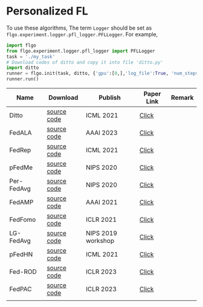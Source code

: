 # Personalized FL

To use these algorithms, The term `Logger` should be set as `flgo.experiment.logger.pfl_logger.PFLLogger`. For example,
```python
import flgo
from flgo.experiment.logger.pfl_logger import PFLLogger
task = './my_task'
# Download codes of ditto and copy it into file 'ditto.py'
import ditto
runner = flgo.init(task, ditto, {'gpu':[0,],'log_file':True, 'num_steps':5}, Logger=PFLLogger)
runner.run()
```

| **Name**   | **Download**                                                                                        | **Publish**        | **Paper Link**                                                | **Remark** |
|------------|-----------------------------------------------------------------------------------------------------|--------------------|---------------------------------------------------------------|------------|
| Ditto      | [source code](https://raw.githubusercontent.com/WwZzz/easyFL/FLGo/resources/algorithm/ditto.py)     | ICML 2021          | [Click](http://arxiv.org/abs/2007.14390)                      |            |
| FedALA     | [source code](https://raw.githubusercontent.com/WwZzz/easyFL/FLGo/resources/algorithm/fedala.py)    | AAAI 2023          | [Click](http://arxiv.org/abs/2212.01197)                      |            |
| FedRep     | [source code](https://raw.githubusercontent.com/WwZzz/easyFL/FLGo/resources/algorithm/fedrep.py)    | ICML 2021          | [Click](http://arxiv.org/abs/2102.07078)                      |            |
| pFedMe     | [source code](https://raw.githubusercontent.com/WwZzz/easyFL/FLGo/resources/algorithm/pfedme.py)    | NIPS 2020          | [Click](http://arxiv.org/abs/2006.08848)                      |            |                                         |
| Per-FedAvg | [source code](https://raw.githubusercontent.com/WwZzz/easyFL/FLGo/resources/algorithm/perfedavg.py) | NIPS 2020          | [Click](http://arxiv.org/abs/2002.07948)                      |            |
| FedAMP     | [source code](https://raw.githubusercontent.com/WwZzz/easyFL/FLGo/resources/algorithm/fedamp.py)    | AAAI 2021          | [Click](http://arxiv.org/abs/2007.03797)                      |            |
| FedFomo    | [source code](https://raw.githubusercontent.com/WwZzz/easyFL/FLGo/resources/algorithm/fedfomo.py)   | ICLR 2021          | [Click](http://arxiv.org/abs/2012.08565)                      |            |
| LG-FedAvg  | [source code](https://raw.githubusercontent.com/WwZzz/easyFL/FLGo/resources/algorithm/lgfedavg.py)  | NIPS 2019 workshop | [Click](http://arxiv.org/abs/2001.01523)                      |            |
| pFedHN     | [source code](https://raw.githubusercontent.com/WwZzz/easyFL/FLGo/resources/algorithm/pfedhn.py)    | ICML 2021          | [Click](https://proceedings.mlr.press/v139/shamsian21a.html)  |            |
| Fed-ROD    | [source code](https://raw.githubusercontent.com/WwZzz/easyFL/FLGo/resources/algorithm/fedrod.py)    | ICLR 2023          | [Click](https://openreview.net/forum?id=I1hQbx10Kxn)          |            |
| FedPAC     | [source code](https://raw.githubusercontent.com/WwZzz/easyFL/FLGo/resources/algorithm/fedpac.py)    | ICLR 2023          | [Click](http://arxiv.org/abs/2306.11867)                                                              |            |
|            |                                                                                                     |                    |                                                               |            |
